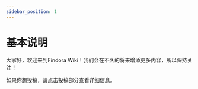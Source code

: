 ```yaml
---
sidebar_position: 1
---
```


# 基本说明

大家好，欢迎来到Findora Wiki！我们会在不久的将来增添更多内容，所以保持关注！

如果你想投稿，请点击投稿部分查看详细信息。

